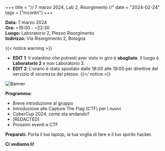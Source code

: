 +++
title = "// 7 marzo 2024, Lab 2, Risorgimento //"
date = "2024-02-24"
tags = ["incontri"]
+++

**Data:** 7 marzo 2024 \
**Ora:** ~19:00 - ~22:30 \
**Luogo:** Laboratorio 2, Plesso Risorgimento \
**Indirizzo:** Via Risorgimento 2, Bologna

{{< notice warning >}}
- **EDIT 1**: Il volantino che potresti aver visto in giro è **sbagliato**. Il luogo è **Laboratorio 2** e non Laboratorio 3.
- **EDIT 2**: L'orario è stato spostato dalle 18:00 alle 19:00 per direttive del servizio di sicurezza del plesso.
{{</ notice >}}

![Banner](banner.png)

**Programma:**

* Breve introduzione al gruppo
* Introduzione alle Capture The Flag (CTF) per i nuovi
* CyberCup 2024, come sta andando?
* \[REDACTED\]
* Prossimi eventi e CTF

**Preparati:**
Porta il tuo laptop, la tua voglia di fare e il tuo spirito hacker.

**Ci vediamo lì!**
